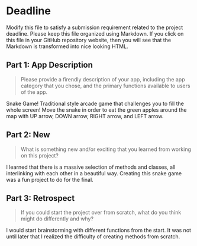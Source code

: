 # Deadline

Modify this file to satisfy a submission requirement related to the project
deadline. Please keep this file organized using Markdown. If you click on
this file in your GitHub repository website, then you will see that the
Markdown is transformed into nice looking HTML.

## Part 1: App Description

> Please provide a firendly description of your app, including the app
> category that you chose, and the primary functions available to users
> of the app.

Snake Game! Traditional style arcade game that challenges you to fill the
whole screen! Move the snake in order to eat the green apples around the map
with UP arrow, DOWN arrow, RIGHT arrow, and LEFT arrow.

## Part 2: New

> What is something new and/or exciting that you learned from working
> on this project?

I learned that there is a massive selection of methods and classes, all interlinking
with each other in a beautiful way. Creating this snake game was a fun project to
do for the final.

## Part 3: Retrospect

> If you could start the project over from scratch, what do
> you think might do differently and why?

I would start brainstorming with different functions from the start.
It was not until later that I realized the difficulty of creating methods
from scratch.
